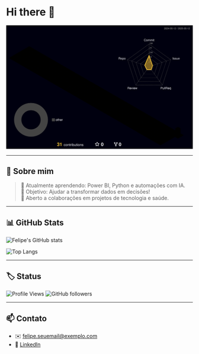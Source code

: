 # Hi there 👋

![Meu perfil 3D](https://raw.githubusercontent.com/FelipeBNogueira/FelipeBNogueira/main/profile-3d-contrib/profile-night-rainbow.svg)

---

## 🚀 Sobre mim

> 🌱 Atualmente aprendendo: Power BI, Python e automações com IA.  
> 🎯 Objetivo: Ajudar a transformar dados em decisões!  
> 🤝 Aberto a colaborações em projetos de tecnologia e saúde.

---

## 📊 GitHub Stats

![Felipe's GitHub stats](https://github-readme-stats.vercel.app/api?username=FelipeBNogueira&show_icons=true&theme=radical)

![Top Langs](https://github-readme-stats.vercel.app/api/top-langs/?username=FelipeBNogueira&layout=compact&theme=radical)

---

## 🏷️ Status

![Profile Views](https://komarev.com/ghpvc/?username=FelipeBNogueira&style=flat-square)
![GitHub followers](https://img.shields.io/github/followers/FelipeBNogueira?style=social)

---

## 📫 Contato

- ✉️ felipe.seuemail@exemplo.com  
- 💼 [LinkedIn](https://www.linkedin.com/in/seu-linkedin)
